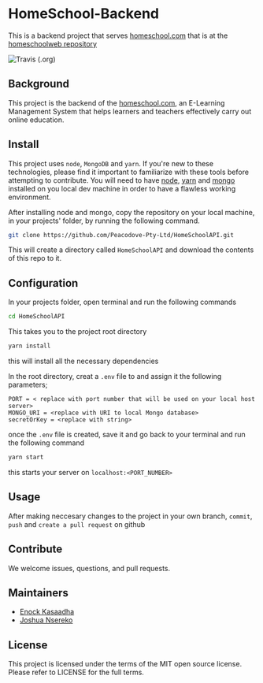 # HomeSchool-Backend

This is a backend project that serves [homeschool.com](https://homeschoolweb.netlify.app/) that is at the [homeschoolweb repository](https://github.com/Peacodove-Pty-Ltd/HomeSchoolWeb)

![Travis (.org)](https://img.shields.io/travis/Peacodove-Pty-Ltd/HomeSchoolAPI?style=plastic)

## Background

This project is the backend of the [homeschool.com](https://homeschoolweb.netlify.app/), an E-Learning Management System that helps learners and teachers effectively carry out online education.

## Install

This project uses `node`, `MongoDB` and `yarn`. If you're new to these technologies, please find it important to familiarize with these tools before attempting to contribute. You will need to have [node](https://nodejs.org/en/download/), [yarn](https://classic.yarnpkg.com/en/docs/install/#windows-stable) and [mongo](https://www.mongodb.com/try/download/community) installed on you local dev machine in order to have a flawless working environment.

After installing node and mongo, copy the repository on your local machine, in your projects' folder, by running the following command.

```sh
git clone https://github.com/Peacodove-Pty-Ltd/HomeSchoolAPI.git
```

This will create a directory called `HomeSchoolAPI` and download the contents of this repo to it.

## Configuration

In your projects folder, open terminal and run the following commands

```sh
cd HomeSchoolAPI
```

This takes you to the project root directory

```sh
yarn install
```

this will install all the necessary dependencies

In the root directory, creat a `.env` file to and assign it the following parameters;

```text
PORT = < replace with port number that will be used on your local host server>
MONGO_URI = <replace with URI to local Mongo database>
secretOrKey = <replace with string>
```

once the `.env` file is created, save it and go back to your terminal and run the following command

```sh
yarn start
```

this starts your server on `localhost:<PORT_NUMBER>`

## Usage

After making neccesary changes to the project in your own branch, `commit`, `push` and `create a pull request` on github

## Contribute

We welcome issues, questions, and pull requests.

## Maintainers

- [Enock Kasaadha](https://github.com/EKaxada)
- [Joshua Nsereko](https://github.com/jnsereko)

## License

This project is licensed under the terms of the MIT open source license. Please refer to LICENSE for the full terms.
